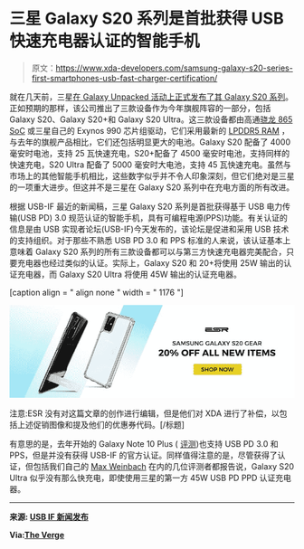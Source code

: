 # 三星 Galaxy S20 系列是首批获得 USB 快速充电器认证的智能手机

> 原文：<https://www.xda-developers.com/samsung-galaxy-s20-series-first-smartphones-usb-fast-charger-certification/>

就在几天前，三星[在 Galaxy Unpacked 活动上正式发布了其 Galaxy S20 系列](https://www.xda-developers.com/samsung-galaxy-s20-specs-features-pricing-availability/)。正如预期的那样，该公司推出了三款设备作为今年旗舰阵容的一部分，包括 Galaxy S20、Galaxy S20+和 Galaxy S20 Ultra。这三款设备都由高通[骁龙 865 SoC](https://www.xda-developers.com/qualcomm-snapdragon-865-processor-specifications-features/) 或三星自己的 Exynos 990 芯片组驱动，它们采用最新的 [LPDDR5 RAM](https://www.xda-developers.com/samsung-galaxy-s20-ultra-16gb-ram/) ，与去年的旗舰产品相比，它们还包括明显更大的电池。Galaxy S20 配备了 4000 毫安时电池，支持 25 瓦快速充电，S20+配备了 4500 毫安时电池，支持同样的快速充电，S20 Ultra 配备了 5000 毫安时大电池，支持 45 瓦快速充电。虽然与市场上的其他智能手机相比，这些数字似乎并不令人印象深刻，但它们绝对是三星的一项重大进步。但这并不是三星在 Galaxy S20 系列中在充电方面的所有改进。

根据 USB-IF 最近的新闻稿，三星 Galaxy S20 系列是首批获得基于 USB 电力传输(USB PD) 3.0 规范认证的智能手机，具有可编程电源(PPS)功能。有关认证的信息是由 USB 实现者论坛(USB-IF)今天发布的，该论坛是促进和采用 USB 技术的支持组织。对于那些不熟悉 USB PD 3.0 和 PPS 标准的人来说，该认证基本上意味着 Galaxy S20 系列的所有三款设备都可以与第三方快速充电器完美配合，只要充电器也经过类似的认证。实际上，Galaxy S20 和 20+将使用 25W 输出的认证充电器，而 Galaxy S20 Ultra 将使用 45W 输出的认证充电器。

[caption align = " align none " width = " 1176 "]

[![](img/58d648914895634b2ed9152bb19d4453.png)](http://bit.ly/389gOMV)

注意:ESR 没有对这篇文章的创作进行编辑，但是他们对 XDA 进行了补偿，以包括上述促销图像和提及他们的优惠券代码。[/标题]

有意思的是，去年开始的 Galaxy Note 10 Plus ( [评测](https://www.xda-developers.com/samsung-galaxy-note-10-review/))也支持 USB PD 3.0 和 PPS，但是并没有获得 USB-IF 的官方认证。同样值得注意的是，尽管获得了认证，但包括我们自己的 [Max Weinbach](https://www.xda-developers.com/author/mweinbach/) 在内的几位评测者都报告说，Galaxy S20 Ultra 似乎没有那么快充电，即使使用三星的第一方 45W USB PD PPD 认证充电器。

* * *

**来源: [USB IF 新闻发布](https://www.businesswire.com/news/home/20200225005076/en/USB-IF-Announces-USB-Fast-Charger-Certification-Samsung)**

**Via:[The Verge](https://www.theverge.com/2020/2/25/21152462/samsung-galaxy-s20-fast-charger-certified-usb-implimenters-forum)**